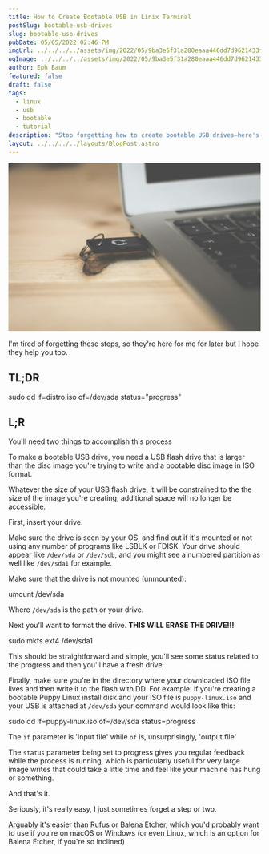 ```yaml
---
title: How to Create Bootable USB in Linix Terminal
postSlug: bootable-usb-drives
slug: bootable-usb-drives
pubDate: 05/05/2022 02:46 PM
imgUrl: ../../../../assets/img/2022/05/9ba3e5f31a280eaaa446dd7d9621433fec1e3742.jpeg
ogImage: ../../../../assets/img/2022/05/9ba3e5f31a280eaaa446dd7d9621433fec1e3742.jpeg
author: Eph Baum
featured: false
draft: false
tags:
  - linux
  - usb
  - bootable
  - tutorial
description: "Stop forgetting how to create bootable USB drives—here's the Linux terminal method that's actually easier than Rufus or Balena Etcher. A quick reference guide with the essential dd command and troubleshooting steps for when you need to boot from USB in a hurry."
layout: ../../../../layouts/BlogPost.astro
---
```


![Featured Image](../../../../assets/img/2022/05/9ba3e5f31a280eaaa446dd7d9621433fec1e3742.jpeg)

I'm tired of forgetting these steps, so they're here for me for later but I hope they help you too.

TL;DR
-----

sudo dd if=distro.iso of=/dev/sda status="progress"

L;R
---

You'll need two things to accomplish this process

To make a bootable USB drive, you need a USB flash drive that is larger than the disc image you're trying to write and a bootable disc image in ISO format.

Whatever the size of your USB flash drive, it will be constrained to the the size of the image you're creating, additional space will no longer be accessible.

First, insert your drive.

Make sure the drive is seen by your OS, and find out if it's mounted or not using any number of programs like LSBLK or FDISK. Your drive should appear like `/dev/sda` or `/dev/sdb`, and you might see a numbered partition as well like `/dev/sda1` for example.

Make sure that the drive is not mounted (unmounted):

umount /dev/sda

Where `/dev/sda` is the path or your drive.

Next you'll want to format the drive. **THIS WILL ERASE THE DRIVE!!!**

sudo mkfs.ext4 /dev/sda1

This should be straightforward and simple, you'll see some status related to the progress and then you'll have a fresh drive.

Finally, make sure you're in the directory where your downloaded ISO file lives and then write it to the flash with DD. For example: if you're creating a bootable Puppy Linux install disk and your ISO file is `puppy-linux.iso` and your USB is attached at `/dev/sda` your command would look like this:

sudo dd if=puppy-linux.iso of=/dev/sda status=progress

The `if` parameter is 'input file' while `of` is, unsurprisingly, 'output file'

The `status` parameter being set to progress gives you regular feedback while the process is running, which is particularly useful for very large image writes that could take a little time and feel like your machine has hung or something.

And that's it.

Seriously, it's really easy, I just sometimes forget a step or two.

Arguably it's easier than [Rufus](https://rufus.ie/) or [Balena Etcher](https://www.balena.io/etcher/), which you'd probably want to use if you're on macOS or Windows (or even Linux, which is an option for Balena Etcher, if you're so inclined)
